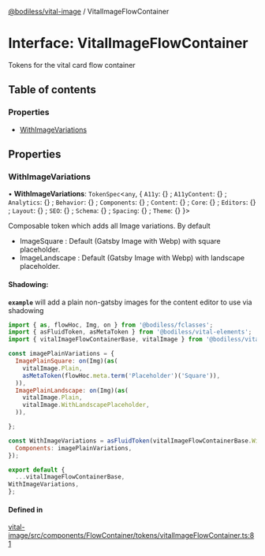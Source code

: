 [@bodiless/vital-image](../README.md) / VitalImageFlowContainer

# Interface: VitalImageFlowContainer

Tokens for the vital card flow container

## Table of contents

### Properties

- [WithImageVariations](VitalImageFlowContainer.md#withimagevariations)

## Properties

### WithImageVariations

• **WithImageVariations**: `TokenSpec`<`any`, { `A11y`: {} ; `A11yContent`: {} ; `Analytics`: {} ; `Behavior`: {} ; `Components`: {} ; `Content`: {} ; `Core`: {} ; `Editors`: {} ; `Layout`: {} ; `SEO`: {} ; `Schema`: {} ; `Spacing`: {} ; `Theme`: {}  }\>

Composable token which adds all Image variations. By default
- ImageSquare : Default (Gatsby Image with Webp) with square placeholder.
- ImageLandscape : Default (Gatsby Image with Webp) with landscape placeholder.

#### Shadowing:

**`example`** will add a plain non-gatsby images for the content editor to use via shadowing
```js
import { as, flowHoc, Img, on } from '@bodiless/fclasses';
import { asFluidToken, asMetaToken } from '@bodiless/vital-elements';
import { vitalImageFlowContainerBase, vitalImage } from '@bodiless/vital-image';

const imagePlainVariations = {
  ImagePlainSquare: on(Img)(as(
    vitalImage.Plain,
    asMetaToken(flowHoc.meta.term('Placeholder')('Square')),
  )),
  ImagePlainLandscape: on(Img)(as(
    vitalImage.Plain,
    vitalImage.WithLandscapePlaceholder,
  )),

};

const WithImageVariations = asFluidToken(vitalImageFlowContainerBase.WithImageVariations, {
  Components: imagePlainVariations,
});

export default {
  ...vitalImageFlowContainerBase,
WithImageVariations,
};
```

#### Defined in

[vital-image/src/components/FlowContainer/tokens/vitalImageFlowContainer.ts:81](https://github.com/johnsonandjohnson/Bodiless-JS/blob/3d2b99578/packages/vital-image/src/components/FlowContainer/tokens/vitalImageFlowContainer.ts#L81)
